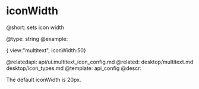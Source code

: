 iconWidth
=============

@short: sets icon width
	
@type: string
@example:

{ view:"multitext", iconWidth:50}

@relatedapi:
	api/ui.multitext_icon_config.md
@related:
	desktop/multitext.md
    desktop/icon_types.md
@template:	api_config
@descr:

The default iconWidth is 20px. 